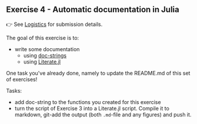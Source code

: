 <!--This file was generated, do not modify it.-->
## Exercise 4 - **Automatic documentation in Julia**

👉 See [Logistics](/logistics/#submission) for submission details.

The goal of this exercise is to:
- write some documentation
  - using [doc-strings](https://docs.julialang.org/en/v1/manual/documentation/)
  - using [Literate.jl](https://github.com/fredrikekre/Literate.jl)

One task you've already done, namely to update the README.md of this set of exercises!

Tasks:
- add doc-string to the functions you created for this exercise
- turn the script of Exercise 3 into a Literate.jl script. Compile it to markdown, git-add the output (both `.md`-file and any figures) and push it.

